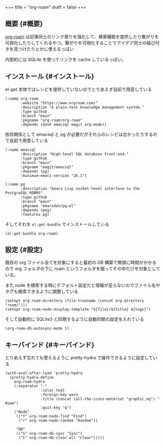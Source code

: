 +++
title = "org-roam"
draft = false
+++

## 概要 {#概要}

[org-roam](https://www.orgroam.com/) は記事同士のリンク周りを強化して、検索機能を提供したり繋がりを可視化したりしてくれるやつ。繋がりを可視化することでアイデア同士の結び付きを見つけたりとかに使えるっぽい

内部的には SQLite を使ってリンクを cache しているっぽい。


## インストール {#インストール}

el-get 本体ではレシピを提供していないのでとりあえず自前で用意している

```emacs-lisp
(:name org-roam
       :website "https://www.orgroam.com/"
       :description "A plain-text knowledge management system."
       :type github
       :branch "main"
       :pkgname "org-roam/org-roam"
       :depends (dash emacsql magit org-mode))
```

依存関係として emacsql と pg が必要だがそれらのレシピは古かったりするので自前で用意している

```emacs-lisp
(:name emacsql
       :description "High-level SQL database front-end."
       :type github
       :branch "main"
       :pkgname "magit/emacsql"
       :depends (pg)
       :minimum-emacs-version "26.1")
```

```emacs-lisp
(:name pg
       :description "Emacs Lisp socket-level interface to the PostgreSQL RDBMS"
       :type github
       :branch "main"
       :pkgname "emarsden/pg-el"
       :depends (peg)
       :features pg)
```

そしてそれを `el-get-bundle` でインストールしている

```emacs-lisp
(el-get-bundle org-roam)
```


## 設定 {#設定}

既存の org ファイル全てを対象にすると最初の DB 構築で無限に時間がかかるので
org フォルダの下に roam というフォルダを掘ってその中だけを対象としている。

また node を検索する時にデフォルト設定だと情報が足らないのでファイル名やタグも検索できるように調整している

```emacs-lisp
(setopt org-roam-directory (file-truename (concat org-directory "roam/")))
(setopt org-roam-node-display-template "${file}/${title} ${tags}")
```

そして自動的に SQLite3 と同期するように自動同期の設定を入れている

```emacs-lisp
(org-roam-db-autosync-mode 1)
```


## キーバインド {#キーバインド}

とりあえず忘れても使えるように pretty-hydra で操作できるように設定している

```emacs-lisp
(with-eval-after-load 'pretty-hydra
  (pretty-hydra-define
    org-roam-hydra
    (:separator "-"
                :color teal
                :foreign-key warn
                :title (concat (all-the-icons-material "graphic_eq") " Roam")
                :quit-key "q")
    ("Node"
     (("f" org-roam-node-find "Find")
      ("r" org-roam-node-random "Random"))

     "DB"
     (("S" org-roam-db-sync "Sync")
      ("C" org-roam-db-clear-all "Clear")))))
```
